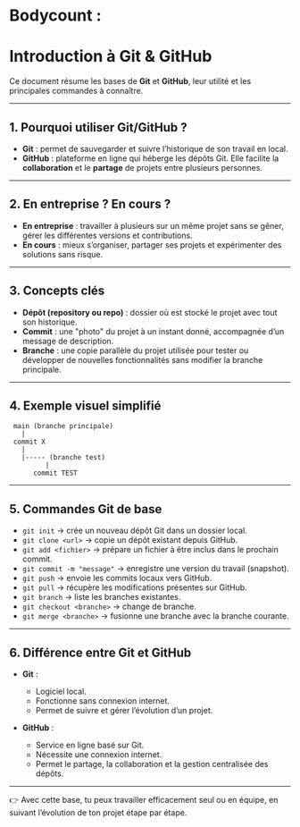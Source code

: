 # Bodycount :
# Introduction à Git & GitHub

Ce document résume les bases de **Git** et **GitHub**, leur utilité et les principales commandes à connaître.  

---

## 1. Pourquoi utiliser Git/GitHub ?

- **Git** : permet de sauvegarder et suivre l’historique de son travail en local.  
- **GitHub** : plateforme en ligne qui héberge les dépôts Git. Elle facilite la **collaboration** et le **partage** de projets entre plusieurs personnes.

---

## 2. En entreprise ? En cours ?

- **En entreprise** : travailler à plusieurs sur un même projet sans se gêner, gérer les différentes versions et contributions.  
- **En cours** : mieux s’organiser, partager ses projets et expérimenter des solutions sans risque.

---

## 3. Concepts clés

- **Dépôt (repository ou repo)** : dossier où est stocké le projet avec tout son historique.  
- **Commit** : une "photo" du projet à un instant donné, accompagnée d’un message de description.  
- **Branche** : une copie parallèle du projet utilisée pour tester ou développer de nouvelles fonctionnalités sans modifier la branche principale.

---

## 4. Exemple visuel simplifié

```text
 main (branche principale)
   |
 commit X
   |
   |----- (branche test)
         |
      commit TEST
```

---

## 5. Commandes Git de base

- `git init` → crée un nouveau dépôt Git dans un dossier local.  
- `git clone <url>` → copie un dépôt existant depuis GitHub.  
- `git add <fichier>` → prépare un fichier à être inclus dans le prochain commit.  
- `git commit -m "message"` → enregistre une version du travail (snapshot).  
- `git push` → envoie les commits locaux vers GitHub.  
- `git pull` → récupère les modifications présentes sur GitHub.  
- `git branch` → liste les branches existantes.  
- `git checkout <branche>` → change de branche.  
- `git merge <branche>` → fusionne une branche avec la branche courante.

---

## 6. Différence entre Git et GitHub

- **Git** :  
  - Logiciel local.  
  - Fonctionne sans connexion internet.  
  - Permet de suivre et gérer l’évolution d’un projet.  

- **GitHub** :  
  - Service en ligne basé sur Git.  
  - Nécessite une connexion internet.  
  - Permet le partage, la collaboration et la gestion centralisée des dépôts.

---

👉 Avec cette base, tu peux travailler efficacement seul ou en équipe, en suivant l’évolution de ton projet étape par étape.  
